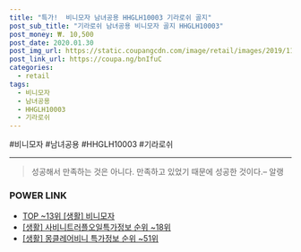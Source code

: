 ```yaml
--- 
title: "특가!  비니모자 남녀공용 HHGLH10003 기라로쉬 골지" 
post_sub_title: "기라로쉬 남녀공용 비니모자 골지 HHGLH10003" 
post_money: ₩. 10,500 
post_date: 2020.01.30 
post_img_url: https://static.coupangcdn.com/image/retail/images/2019/11/12/20/5/355ac53f-2395-4123-bd4d-efbe2f26671d.jpg 
post_link_url: https://coupa.ng/bnIfuC 
categories: 
  - retail 
tags: 
  - 비니모자 
  - 남녀공용 
  - HHGLH10003 
  - 기라로쉬 
--- 
```

  #비니모자 #남녀공용 #HHGLH10003 #기라로쉬 
<hr> 

> 성공해서 만족하는 것은 아니다. 만족하고 있었기 때문에 성공한 것이다.– 알랭 


### POWER LINK

* <a href="https://blog.naver.com/an0733/221790011048" target="_blank"> TOP ~13위 [생활] 비니모자</a>
* <a href="https://blog.naver.com/sakai111/221774474417" target="_blank"> [생활] 사비니트러플오일특가정보 순위 ~18위</a>
* <a href="https://blog.naver.com/sakai111/221780154406" target="_blank"> [생활] 몽클레어비니 특가정보 순위 ~51위</a>

